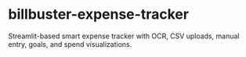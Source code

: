 # billbuster-expense-tracker
Streamlit-based smart expense tracker with OCR, CSV uploads, manual entry, goals, and spend visualizations.

